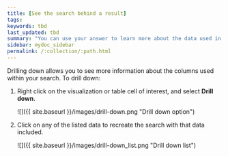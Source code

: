 ```yaml
---
title: [See the search behind a result]
tags:
keywords: tbd
last_updated: tbd
summary: "You can use your answer to learn more about the data used in your search."
sidebar: mydoc_sidebar
permalink: /:collection/:path.html
---
```

Drilling down allows you to see more information about the columns used within your search. To drill down:

1. Right click on the visualization or table cell of interest, and select **Drill down**.

     ![]({{ site.baseurl }}/images/drill-down.png "Drill down option")

2. Click on any of the listed data to recreate the search with that data included.

     ![]({{ site.baseurl }}/images/drill-down_list.png "Drill down list")

